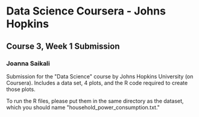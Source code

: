 # Data Science Coursera - Johns Hopkins
## Course 3, Week 1 Submission
### Joanna Saikali


Submission for the "Data Science" course by Johns Hopkins University (on Coursera). Includes a data set, 4 plots, and the R code required to create those plots.

To run the R files, please put them in the same directory as the dataset, which you should name "household_power_consumption.txt." 

